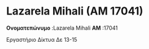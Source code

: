 # Lazarela Mihali (AM 17041) 
**Ονοματεπώνυμο** :Lazarela Mihali
**AM** :17041

Εργαστήριο Δίκτυα Δε 13-15
